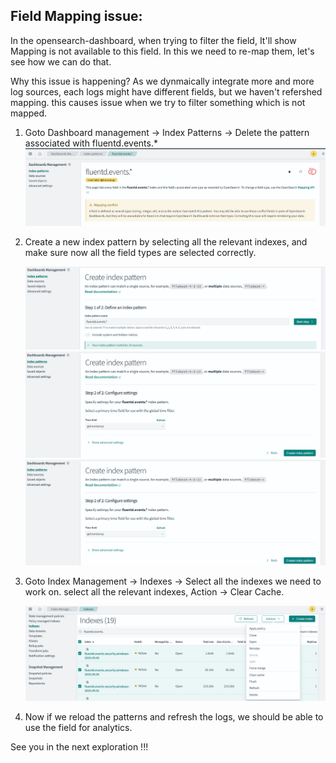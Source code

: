 ## Field Mapping issue:

In the opensearch-dashboard, when trying to filter the field, It'll show Mapping is not available to this field. In this we need to re-map them, let's see how we can do that. 

Why this issue is happening? As we dynmaically integrate more and more log sources, each logs might have different fields, but we haven't refershed mapping. this causes issue when we try to filter something which is not mapped.  

1. Goto Dashboard management -> Index Patterns -> Delete the pattern associated with fluentd.events.*
    ![alt text](image-3.png)

2. Create a new index pattern by selecting all the relevant indexes, and make sure now all the field types are selected correctly.

    ![alt text](image-4.png)
    ![alt text](image-5.png)
    ![alt text](image-6.png)

3. Goto Index Management -> Indexes -> Select all the indexes we need to work on. 
    select all the relevant indexes, Action -> Clear Cache. 

    ![alt text](image-2.png)

4. Now if we reload the patterns and refresh the logs, we should be able to use the field for analytics.

See you in the next exploration !!!